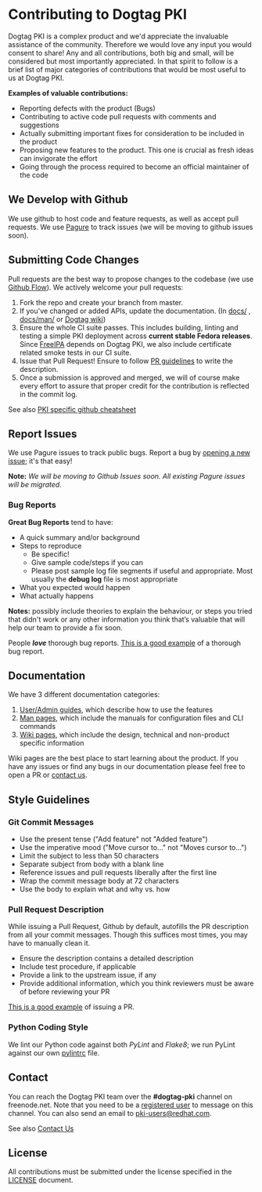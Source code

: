 # Contributing to Dogtag PKI

Dogtag PKI is a complex product and we'd appreciate the invaluable assistance of the community.
Therefore we would love any input you would consent to share! Any and all contributions, both big and small, will be considered but most importantly appreciated. In that spirit to follow is a brief list of major categories of contributions that would be most useful to us at Dogtag PKI.

**Examples of valuable contributions:**

- Reporting defects with the product (Bugs)
- Contributing to active code pull requests with comments and suggestions
- Actually submitting important fixes for consideration to be included in the product
- Proposing new features to the product. This one is crucial as fresh ideas can invigorate the effort
- Going through the process required to become an official maintainer of the code

## We Develop with Github

We use github to host code and feature requests, as well as accept pull requests. We use [Pagure](https://pagure.io/dogtagpki/issues) to track issues (we will be moving to github issues soon).

## Submitting Code Changes

Pull requests are the best way to propose changes to the codebase (we use [Github Flow](https://guides.github.com/introduction/flow/index.html)). We actively welcome your pull requests:

1. Fork the repo and create your branch from master.
2. If you've changed or added APIs, update the documentation. (In [docs/](docs/) , [docs/man/](docs/manuals/) or [Dogtag wiki](http://dogtagpki.org/))
3. Ensure the whole CI suite passes. This includes building, linting and testing a simple PKI deployment across **current stable Fedora releases**. Since [FreeIPA](https://github.com/freeipa/freeipa) depends on Dogtag PKI, we also include certificate related smoke tests in our CI suite.
4. Issue that Pull Request! Ensure to follow [PR guidelines](#Pull-Request-Description) to write the description.
5. Once a submission is approved and merged, we will of course make every effort to assure that proper credit for the contribution is reflected in the commit log.

See also [PKI specific github cheatsheet](https://www.dogtagpki.org/wiki/GitHub_Pull_Request)

## Report Issues

We use Pagure issues to track public bugs. Report a bug by [opening a new issue](https://pagure.io/dogtagpki/new_issue); it's that easy!

**Note:** *We will be moving to Github Issues soon. All existing Pagure issues will be migrated.*

### Bug Reports

**Great Bug Reports** tend to have:

- A quick summary and/or background
- Steps to reproduce
  - Be specific!
  - Give sample code/steps if you can
  - Please post sample log file segments if useful and appropriate. Most usually the **debug log** file is most appropriate
- What you expected would happen
- What actually happens

**Notes:** possibly include theories to explain the behaviour, or steps you tried that didn't work or any other information you think that’s valuable that will help our team to provide a fix soon.

People ***love*** thorough bug reports. [This is a good example](https://pagure.io/dogtagpki/issue/3194) of a thorough bug report.

## Documentation

We have 3 different documentation categories:

1. [User/Admin guides](docs/), which describe how to use the features
2. [Man pages](docs/manuals/), which include the manuals for configuration files and CLI commands
3. [Wiki pages](https://www.dogtagpki.org/wiki/PKI_Main_Page), which include the design, technical and non-product specific information

Wiki pages are the best place to start learning about the product. If you have any issues or find any bugs in our documentation please feel free to open a PR or [contact us](#Contact).

## Style Guidelines

### Git Commit Messages

- Use the present tense ("Add feature" not "Added feature")
- Use the imperative mood ("Move cursor to..." not "Moves cursor to...")
- Limit the subject to less than 50 characters
- Separate subject from body with a blank line
- Reference issues and pull requests liberally after the first line
- Wrap the commit message body at 72 characters
- Use the body to explain what and why vs. how

### Pull Request Description

While issuing a Pull Request, Github by default, autofills the PR description from all your commit messages. Though this suffices most times, you may have to manually clean it.

- Ensure the description contains a detailed description
- Include test procedure, if applicable
- Provide a link to the upstream issue, if any
- Provide additional information, which you think reviewers must be aware of before reviewing your PR

[This is a good example](https://github.com/dogtagpki/pki/pull/471) of issuing a PR.

### Python Coding Style

We lint our Python code against both *PyLint* and *Flake8*; we run PyLint against our own [pylintrc](tools/pylintrc) file.

## Contact

You can reach the Dogtag PKI team over the **#dogtag-pki** channel on freenode.net. Note that you need to be a [registered user](https://freenode.net/kb/answer/registration) to message on this channel. You can also send an email to pki-users@redhat.com.

See also [Contact Us](https://www.dogtagpki.org/wiki/Contact_Us)

## License

All contributions must be submitted under the license specified in the [LICENSE](LICENSE) document.
